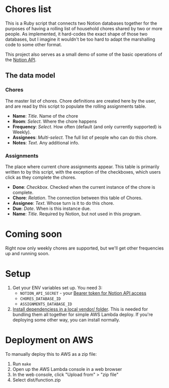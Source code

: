 # Chores list
This is a Ruby script that connects two Notion databases together for the purposes of having a rolling list of household chores shared by two or more people. As implemented, it hard-codes the exact shape of those two databases, but I imagine it wouldn't be too hard to adapt the marshalling code to some other format.

This project also serves as a small demo of some of the basic operations of the [Notion API](https://developers.notion.com/).

## The data model
### Chores
The master list of chores. Chore definitions are created here by the user, and are read by this script to populate the rolling assignments table.

- **Name**: *Title*. Name of the chore
- **Room**: *Select*. Where the chore happens
- **Frequency**: *Select*. How often (default (and only currently supported) is Weekly).
- **Assignees**: *Multi-select*. The full list of people who can do this chore.
- **Notes**: *Text*. Any additional info.

### Assignments
The place where current chore assignments appear. This table is primarily written to by this script, with the exception of the checkboxes, which users click as they complete the chores.

- **Done**: *Checkbox*. Checked when the current instance of the chore is complete.
- **Chore**: *Relation*. The connection between this table of Chores.
- **Assignee**: *Text*. Whose turn is it to do this chore.
- **Due**: *Date*. When is this instance due.
- **Name**: *Title*. Required by Notion, but not used in this program.


# Coming soon
Right now only weekly chores are supported, but we'll get other frequencies up and running soon.


# Setup
1. Get your ENV variables set up. You need 3:
   - `NOTION_API_SECRET` - your [Bearer token for Notion API access](https://developers.notion.com/docs/authorization)
   - `CHORES_DATABASE_ID`
   - `ASSIGNMENTS_DATABASE_ID`
2. [Install dependenciess in a local vendor/ folder](https://docs.aws.amazon.com/lambda/latest/dg/ruby-package.html). This is needed for bundling them all together for simple AWS Lambda deploy. If you're deploying some other way, you can install normally.


# Deployment on AWS
To manually deploy this to AWS as a zip file:

1. Run `make`
2. Open up the AWS Lambda console in a web browser
3. In the web console, click "Upload from" > "zip file"
4. Select dist/function.zip
